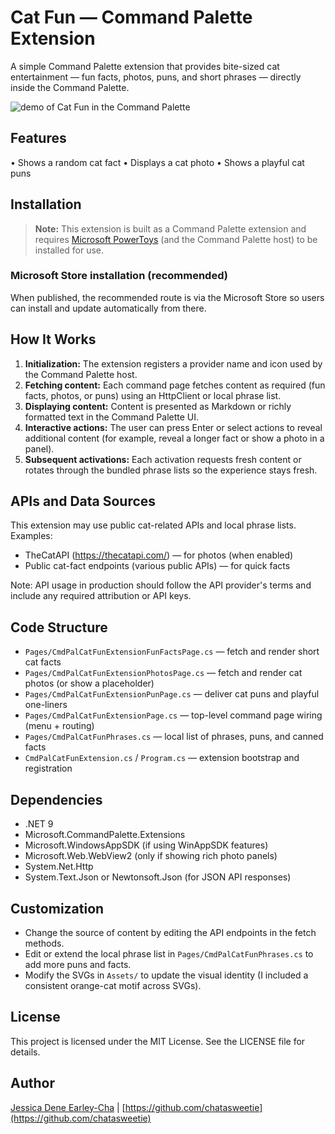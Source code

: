 # Cat Fun — Command Palette Extension

A simple Command Palette extension that provides bite-sized cat entertainment — fun facts, photos, puns, and short phrases — directly inside the Command Palette.

![demo of Cat Fun in the Command Palette](./Assets/catfundemo.gif)

## Features

• Shows a random cat fact
• Displays a cat photo
• Shows a playful cat puns

## Installation

> **Note:** This extension is built as a Command Palette extension and requires [Microsoft PowerToys](https://learn.microsoft.com/en-us/windows/powertoys/command-palette/extensibility-overview) (and the Command Palette host) to be installed for use.

### Microsoft Store installation (recommended)

When published, the recommended route is via the Microsoft Store so users can install and update automatically from there.

<!--
### Alternative installation methods

**Via Winget:**

```powershell
winget install JessicaDEarleyCha.CmdPalCatFunExtension
```

**Manual MSIX installation:**

1. Download the latest MSIX package from the repository Releases.
2. Right-click the MSIX file and select "Install".
3. Follow the installation prompts.
-->

## How It Works

1. **Initialization:** The extension registers a provider name and icon used by the Command Palette host.
2. **Fetching content:** Each command page fetches content as required (fun facts, photos, or puns) using an HttpClient or local phrase list.
3. **Displaying content:** Content is presented as Markdown or richly formatted text in the Command Palette UI.
4. **Interactive actions:** The user can press Enter or select actions to reveal additional content (for example, reveal a longer fact or show a photo in a panel).
5. **Subsequent activations:** Each activation requests fresh content or rotates through the bundled phrase lists so the experience stays fresh.

## APIs and Data Sources

This extension may use public cat-related APIs and local phrase lists. Examples:

- TheCatAPI (https://thecatapi.com/) — for photos (when enabled)
- Public cat-fact endpoints (various public APIs) — for quick facts

Note: API usage in production should follow the API provider's terms and include any required attribution or API keys.

## Code Structure

- `Pages/CmdPalCatFunExtensionFunFactsPage.cs` — fetch and render short cat facts
- `Pages/CmdPalCatFunExtensionPhotosPage.cs` — fetch and render cat photos (or show a placeholder)
- `Pages/CmdPalCatFunExtensionPunPage.cs` — deliver cat puns and playful one-liners
- `Pages/CmdPalCatFunExtensionPage.cs` — top-level command page wiring (menu + routing)
- `Pages/CmdPalCatFunPhrases.cs` — local list of phrases, puns, and canned facts
- `CmdPalCatFunExtension.cs` / `Program.cs` — extension bootstrap and registration

## Dependencies

- .NET 9
- Microsoft.CommandPalette.Extensions
- Microsoft.WindowsAppSDK (if using WinAppSDK features)
- Microsoft.Web.WebView2 (only if showing rich photo panels)
- System.Net.Http
- System.Text.Json or Newtonsoft.Json (for JSON API responses)

## Customization

- Change the source of content by editing the API endpoints in the fetch methods.
- Edit or extend the local phrase list in `Pages/CmdPalCatFunPhrases.cs` to add more puns and facts.
- Modify the SVGs in `Assets/` to update the visual identity (I included a consistent orange-cat motif across SVGs).

## License

This project is licensed under the MIT License. See the LICENSE file for details.

## Author

[Jessica Dene Earley-Cha](htthttps://www.jessicadeneearley-cha.com/)  |  [https://github.com/chatasweetie](https://github.com/chatasweetie)

